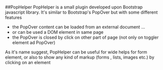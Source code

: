 ##PopHelper
PopHelper is a small plugin developed upon Bootstrap javascript library.
It's similar to Bootstrap's PopOver but with some different features
- the PopOver content can be loaded from an external document ...
- or can be used a DOM element in same page
- the PopOver is closed by click on other part of page (not only on toggler element ad PopOver)

As it's name suggest, PopHelper can be useful for wide helps for form element, or also to show any kind of markup (forms , lists, images etc.) by clicking on an element